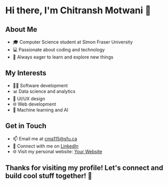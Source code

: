 # Hi there, I'm Chitransh Motwani 👋

## About Me

- 🎓 Computer Science student at Simon Fraser University
- 💻 Passionate about coding and technology
- 🚀 Always eager to learn and explore new things

## My Interests

- 👨‍💻 Software development
- 📊 Data science and analytics
- 🎨 UI/UX design
- 🌐 Web development
- 🤖 Machine learning and AI

## Get in Touch

- 📫 Email me at cma115@sfu.ca
- 💬 Connect with me on [LinkedIn](https://www.linkedin.com/in/chitranshmotwani)
- 🌐 Visit my personal website: [Your Website](https://chitranshmotwani.github.io)

## Thanks for visiting my profile! Let's connect and build cool stuff together! 🚀

